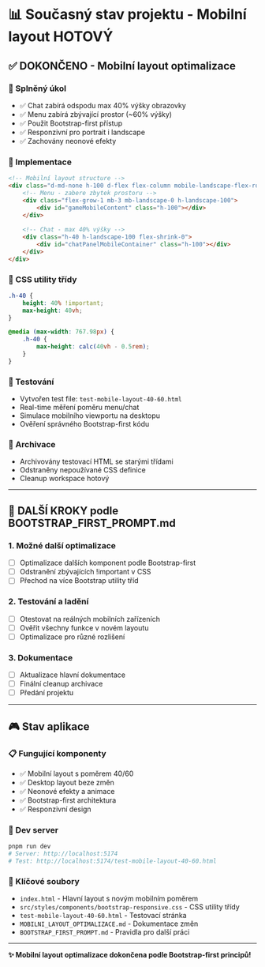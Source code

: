 # 📊 Současný stav projektu - Mobilní layout HOTOVÝ

## ✅ DOKONČENO - Mobilní layout optimalizace

### 🎯 Splněný úkol
- ✅ Chat zabírá odspodu max 40% výšky obrazovky
- ✅ Menu zabírá zbývající prostor (~60% výšky)
- ✅ Použit Bootstrap-first přístup
- ✅ Responzivní pro portrait i landscape
- ✅ Zachovány neonové efekty

### 📱 Implementace
```html
<!-- Mobilní layout structure -->
<div class="d-md-none h-100 d-flex flex-column mobile-landscape-flex-row">
    <!-- Menu - zabere zbytek prostoru -->
    <div class="flex-grow-1 mb-3 mb-landscape-0 h-landscape-100">
        <div id="gameMobileContent" class="h-100"></div>
    </div>
    
    <!-- Chat - max 40% výšky -->
    <div class="h-40 h-landscape-100 flex-shrink-0">
        <div id="chatPanelMobileContainer" class="h-100"></div>
    </div>
</div>
```

### 🔧 CSS utility třídy
```css
.h-40 {
    height: 40% !important;
    max-height: 40vh;
}

@media (max-width: 767.98px) {
    .h-40 {
        max-height: calc(40vh - 0.5rem);
    }
}
```

### 🧪 Testování
- Vytvořen test file: `test-mobile-layout-40-60.html`
- Real-time měření poměru menu/chat
- Simulace mobilního viewportu na desktopu
- Ověření správného Bootstrap-first kódu

### 📂 Archivace
- Archivovány testovací HTML se starými třídami
- Odstraněny nepoužívané CSS definice
- Cleanup workspace hotový

---

## 🔄 DALŠÍ KROKY podle BOOTSTRAP_FIRST_PROMPT.md

### 1. Možné další optimalizace
- [ ] Optimalizace dalších komponent podle Bootstrap-first
- [ ] Odstranění zbývajících !important v CSS
- [ ] Přechod na více Bootstrap utility tříd

### 2. Testování a ladění
- [ ] Otestovat na reálných mobilních zařízeních
- [ ] Ověřit všechny funkce v novém layoutu
- [ ] Optimalizace pro různé rozlišení

### 3. Dokumentace
- [ ] Aktualizace hlavní dokumentace
- [ ] Finální cleanup archivace
- [ ] Předání projektu

---

## 🎮 Stav aplikace

### 📋 Fungující komponenty
- ✅ Mobilní layout s poměrem 40/60
- ✅ Desktop layout beze změn
- ✅ Neonové efekty a animace
- ✅ Bootstrap-first architektura
- ✅ Responzivní design

### 🔧 Dev server
```bash
pnpm run dev
# Server: http://localhost:5174
# Test: http://localhost:5174/test-mobile-layout-40-60.html
```

### 📁 Klíčové soubory
- `index.html` - Hlavní layout s novým mobilním poměrem
- `src/styles/components/bootstrap-responsive.css` - CSS utility třídy
- `test-mobile-layout-40-60.html` - Testovací stránka
- `MOBILNI_LAYOUT_OPTIMALIZACE.md` - Dokumentace změn
- `BOOTSTRAP_FIRST_PROMPT.md` - Pravidla pro další práci

---

**✨ Mobilní layout optimalizace dokončena podle Bootstrap-first principů!**
